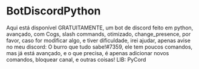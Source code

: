 # BotDiscordPython
Aqui está disponível GRATUITAMENTE, um bot de discord feito em python, avançado, com Cogs, slash commands, otimizado, change_presence, por favor, caso for modificar algo, e tiver dificuldade, irei ajudar, apenas avise no meu discord: O burro que tudo sabe!#7359, ele tem poucos comandos, mas já está avançado, e o que precisa, é apenas adicionar novos comandos, bloquear canal, e outras coisas!
LIB: PyCord

